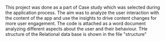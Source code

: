 This project was done as a part of Case study which was selected during the application process. The aim was to analyze the user interaction with the content of the app and use the insights to drive content changes for more user engagement.
The code is attached as a word document analyzing different aspects about the user and their behaviour. 
THe structure of the Relational data base is shown in the file "structure"
